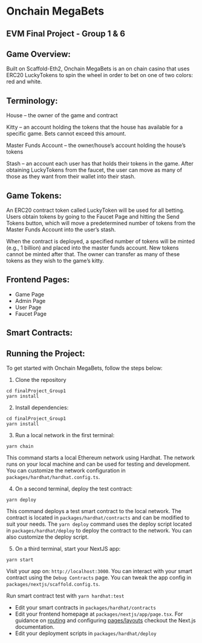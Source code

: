 # Onchain MegaBets 
## EVM Final Project - Group 1 & 6


## Game Overview:
Built on Scaffold-Eth2, Onchain MegaBets is an on chain casino that uses ERC20 LuckyTokens to spin the wheel in order to bet on one of two colors: red and white. 

## Terminology:
House – the owner of the game and contract

Kitty – an account holding the tokens that the house has available for a specific game. Bets cannot exceed this amount.

Master Funds Account – the owner/house’s account holding the house’s tokens

Stash – an account each user has that holds their tokens in the game. After obtaining LuckyTokens from the faucet, the user can move as many of those as they want from their wallet into their stash.


## Game Tokens:

An ERC20 contract token called LuckyToken will be used for all betting. Users obtain tokens by going to the Faucet Page and hitting the Send Tokens button, which will move a predetermined number of tokens from the Master Funds Account into the user’s stash.

When the contract is deployed, a specified number of tokens will be minted (e.g., 1 billion) and placed into the master funds account. New tokens cannot be minted after that. The owner can transfer as many of these tokens as they wish to the game’s kitty.

## Frontend Pages:
- Game Page
- Admin Page
- User Page
- Faucet Page

## Smart Contracts:



## Running the Project:

To get started with Onchain MegaBets, follow the steps below:

1. Clone the repository
```
cd finalProject_Group1
yarn install
```
2. Install dependencies:

```
cd finalProject_Group1
yarn install
```

3. Run a local network in the first terminal:

```
yarn chain
```

This command starts a local Ethereum network using Hardhat. The network runs on your local machine and can be used for testing and development. You can customize the network configuration in `packages/hardhat/hardhat.config.ts`.

4. On a second terminal, deploy the test contract:

```
yarn deploy
```

This command deploys a test smart contract to the local network. The contract is located in `packages/hardhat/contracts` and can be modified to suit your needs. The `yarn deploy` command uses the deploy script located in `packages/hardhat/deploy` to deploy the contract to the network. You can also customize the deploy script.

5. On a third terminal, start your NextJS app:

```
yarn start
```

Visit your app on: `http://localhost:3000`. You can interact with your smart contract using the `Debug Contracts` page. You can tweak the app config in `packages/nextjs/scaffold.config.ts`.

Run smart contract test with `yarn hardhat:test`

- Edit your smart contracts in `packages/hardhat/contracts`
- Edit your frontend homepage at `packages/nextjs/app/page.tsx`. For guidance on [routing](https://nextjs.org/docs/app/building-your-application/routing/defining-routes) and configuring [pages/layouts](https://nextjs.org/docs/app/building-your-application/routing/pages-and-layouts) checkout the Next.js documentation.
- Edit your deployment scripts in `packages/hardhat/deploy`
